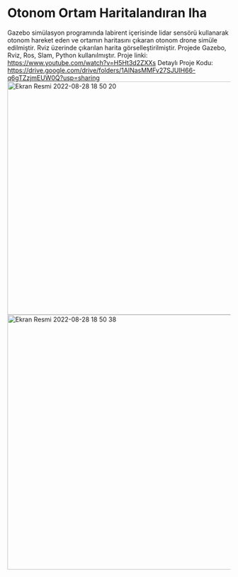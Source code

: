 # Otonom Ortam Haritalandıran Iha
 Gazebo simülasyon programında labirent içerisinde lidar sensörü kullanarak otonom hareket eden ve ortamın haritasını çıkaran otonom drone simüle edilmiştir. Rviz üzerinde çıkarılan harita görselleştirilmiştir. Projede Gazebo, Rviz, Ros, Slam, Python kullanılmıştır. Proje linki: https://www.youtube.com/watch?v=H5Ht3d2ZXXs 
 Detaylı Proje Kodu: https://drive.google.com/drive/folders/1AINasMMFv27SJUIH66-q6gTZzjmEUW0Q?usp=sharing
<img width="527" alt="Ekran Resmi 2022-08-28 18 50 20" src="https://user-images.githubusercontent.com/94199721/187082908-496015af-6c81-43fc-a1dd-2594d55747df.png">
<img width="576" alt="Ekran Resmi 2022-08-28 18 50 38" src="https://user-images.githubusercontent.com/94199721/187082913-b87123b4-304c-40c8-9c86-c68505496bf2.png">
